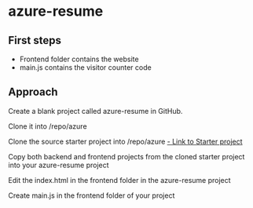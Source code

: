 # azure-resume

## First steps
- Frontend folder contains the website
- main.js contains the visitor counter code


## Approach

Create a blank project called azure-resume in GitHub.

Clone it into /repo/azure

Clone the source starter project into /repo/azure
[- Link to Starter project](https://github.com/ACloudGuru-Resources/acg-project-azure-resume-starter)

Copy both backend and frontend projects from the cloned starter project into your azure-resume project

Edit the index.html in the frontend folder in the azure-resume project

Create main.js in the frontend folder of your project

